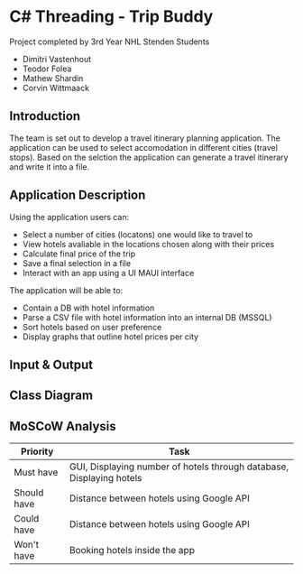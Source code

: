 # C# Threading - Trip Buddy
Project completed by 3rd Year NHL Stenden Students <br>
- Dimitri Vastenhout
- Teodor Folea
- Mathew Shardin
- Corvin Wittmaack

## Introduction
The team is set out to develop a travel itinerary planning application. The application can be used to select accomodation in different cities (travel stops). Based on the selction the application can generate a travel itinerary and write it into a file.

## Application Description
Using the application users can:
- Select a number of cities (locatons) one would like to travel to
- View hotels avaliable in the locations chosen along with their prices
- Calculate final price of the trip
- Save a final selection in a file
- Interact with an app using a UI MAUI interface

The application will be able to:
- Contain a DB with hotel information
- Parse a CSV file with hotel information into an internal DB (MSSQL)
- Sort hotels based on user preference
- Display graphs that outline hotel prices per city

## Input & Output


## Class Diagram


## MoSCoW Analysis
| Priority    | Task                                        |
| ----------- | ------------------------------------------- |
| Must have   | GUI, Displaying number of hotels through database, Displaying hotels |
| Should have | Distance between hotels using Google API    |
| Could have  | Distance between hotels using Google API    |
| Won't have  | Booking hotels inside the app               |



